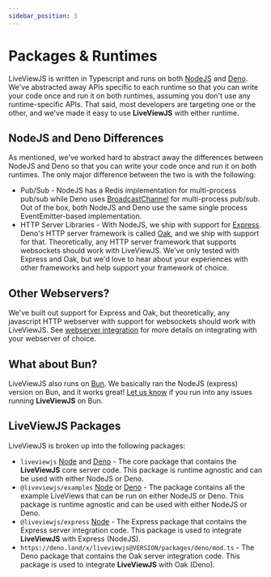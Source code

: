 ```yaml
---
sidebar_position: 3
---
```


# Packages & Runtimes

LiveViewJS is written in Typescript and runs on both [NodeJS](https://nodejs.org/en/) and [Deno](https://deno.land/).
We've abstracted away APIs specific to each runtime so that you can write your code once and run it on both runtimes,
assuming you don't use any runtime-specific APIs. That said, most developers are targeting one or the other, and we've
made it easy to use **LiveViewJS** with either runtime.

## NodeJS and Deno Differences

As mentioned, we've worked hard to abstract away the differences between NodeJS and Deno so that you can write your code
once and run it on both runtimes. The only major difference between the two is with the following:

- Pub/Sub - NodeJS has a Redis implementation for multi-process pub/sub while Deno uses
  [BroadcastChannel](https://deno.com/deploy/docs/runtime-broadcast-channel) for multi-process pub/sub. Out of the box,
  both NodeJS and Deno use the same single process EventEmitter-based implementation.
- HTTP Server Libraries - With NodeJS, we ship with support for [Express](https://expressjs.com/). Deno's HTTP server
  framework is called [Oak](https://deno.land/x/oak@v11.1.0), and we ship with support for that. Theoretically, any HTTP
  server framework that supports websockets should work with LiveViewJS. We've only tested with Express and Oak, but
  we'd love to hear about your experiences with other frameworks and help support your framework of choice.

## Other Webservers?

We've built out support for Express and Oak, but theoretically, any javascript HTTP webserver with support for
websockets should work with LiveViewJS. See [webserver integration](/docs/webserver-integration/support-webserver-x) for
more details on integrating with your webserver of choice.

## What about Bun?

LiveViewJS also runs on [Bun](https://bun.sh/). We basically ran the NodeJS (express) version on Bun, and it works
great! [Let us know](https://github.com/floodfx/liveviewjs/issues) if you run into any issues running **LiveViewJS** on
Bun.

## LiveViewJS Packages

LiveViewJS is broken up into the following packages:

- `liveviewjs` [Node](https://www.npmjs.com/package/liveviewjs) and [Deno](https://deno.land/x/liveviewjs) - The core
  package that contains the **LiveViewJS** core server code. This package is runtime agnostic and can be used with
  either NodeJS or Deno.
- `@liveviewjs/examples` [Node](https://www.npmjs.com/package/@liveviewjs/examples) or
  [Deno](https://deno.land/x/liveviewjs/packages/examples/mod.ts) - The package contains all the example LiveViews that
  can be run on either NodeJS or Deno. This package is runtime agnostic and can be used with either NodeJS or Deno.
- `@liveviewjs/express` [Node](https://www.npmjs.com/package/@liveviewjs/express) - The Express package that contains
  the Express server integration code. This package is used to integrate **LiveViewJS** with Express (NodeJS).
- `https://deno.land/x/liveviewjs@VERSION/packages/deno/mod.ts` - The Deno package that contains the Oak server
  integration code. This package is used to integrate **LiveViewJS** with Oak (Deno).
